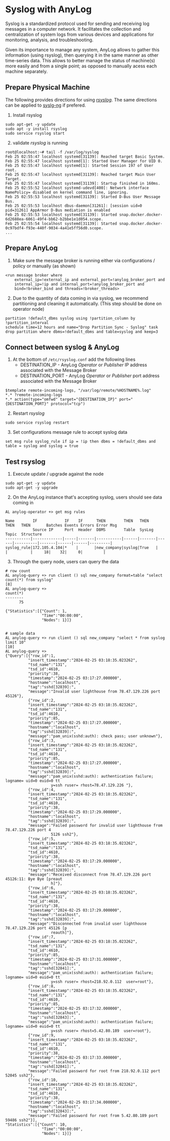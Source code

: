 # Syslog with AnyLog 

Syslog is a standardized protocol used for sending and receiving log messages in a computer network. It facilitates the 
collection and centralization of system logs from various devices and applications for monitoring, analysis, and 
troubleshooting.

Given its importance to manage any system, AnyLog allows to gather this information (using rsyslog), then querying it in 
the same manner as other time-series data. This allows to better manage the status of machine(s) more easily and from a 
single point; as opposed to manually acess each machine separately.

## Prepare Physical Machine
The following provides directions for using [_rsyslog_](https://www.rsyslog.com/). The same directions can be applied to
[syslg-ng](https://www.syslog-ng.com/) if prefered. 

1. Install rsyslog
```shell
sudo apt-get -y update
sudo apt -y install rsyslog
sudo service rsyslog start
```

2. validate _rsyslog_ is running
```shell
root@localhost:~# tail -f /var/log/syslog
Feb 25 02:55:47 localhost systemd[31139]: Reached target Basic System.
Feb 25 02:55:47 localhost systemd[1]: Started User Manager for UID 0.
Feb 25 02:55:47 localhost systemd[1]: Started Session 197 of User root.
Feb 25 02:55:47 localhost systemd[31139]: Reached target Main User Target.
Feb 25 02:55:47 localhost systemd[31139]: Startup finished in 160ms.
Feb 25 02:55:52 localhost systemd-udevd[400]: Network interface NamePolicy= disabled on kernel command line, ignoring.
Feb 25 02:55:53 localhost systemd[31139]: Started D-Bus User Message Bus.
Feb 25 02:55:53 localhost dbus-daemon[31261]: [session uid=0 pid=31261] AppArmor D-Bus mediation is enabled
Feb 25 02:55:53 localhost systemd[31139]: Started snap.docker.docker-6d2688ea-6061-49f4-bb62-b2bbe1e1d054.scope.
Feb 25 02:55:54 localhost systemd[31139]: Started snap.docker.docker-0c97bdf4-f93e-440f-9034-4a41e5ff56d0.scope.
...
``` 

## Prepare AnyLog 
1. Make sure the message broker is running either via configurations / policy or manually (as shown)
```anylog
<run message broker where
    external_ip=!external_ip and external_port=!anylog_broker_port and
    internal_ip=!ip and internal_port=!anylog_broker_port and
    bind=!broker_bind and threads=!broker_threads>
```

2. Due to the quantity of data coming in via syslog, we recommend partitioning and cleaning it automatically.
(This step should be done on operator node)
```anylog 
partition !default_dbms syslog using !partition_column by !partition_interval
schedule time=12 hours and name="Drop Partition Sync - Syslog" task drop partition where dbms=!default_dbms and table=syslog and keep=3
```

## Connect between syslog & AnyLog 
1. At the bottom of `/etc/rsyslog.conf` add the following lines
   * DESTINATION_IP - AnyLog _Operator_ or _Publisher_ IP address associated with the Message Broker
   * DESTINATION_PORT - AnyLog _Operator_ or _Publisher_ port address associated with the Message Broker
```editorconfig
$template remote-incoming-logs, "/var/log/remote/%HOSTNAME%.log"
*.* ?remote-incoming-logs
*.* action(type="omfwd" target="{DESTINATION_IP}" port="{DESTINATION_PORT}" protocol="tcp")
```

2. Restart _rsyslog_
```shell
sudo service rsyslog restart
```

3. Set configurations message rule to accept syslog data
```anylog
set msg rule syslog_rule if ip = !ip then dbms = !default_dbms and table = syslog and syslog = true
```

## Test rsyslog
1. Execute update / upgrade against the node 
```shell 
sudo apt-get -y update
sudo apt-get -y upgrade 
```

2. On the AnyLog instance that's accepting syslog, users should see data coming in   
```anylog
AL anylog-operator +> get msg rules 

Name        IF            IF    IF      THEN        THEN   THEN    THEN   THEN       Batches Events Errors Error Msg 
            Source IP     Port  Header  DBMS        Table  SysLog  Topic  Structure                                  
-----------|-------------|-----|-------|-----------|------|-------|------|----------|-------|------|------|---------|
syslog_rule|172.105.4.104|*    |       |new_company|syslog|True   |      |          |     18|    32|     0|         |
```

3. Through the query node, users can query the data 
```anylog 
# row count 
AL anylog-query +> run client () sql new_company format=table "select count(*) from syslog" 
[8]
AL anylog-query +> 
count(*)
-------- 
      75 

{"Statistics":[{"Count": 1,
                "Time":"00:00:00",
                "Nodes": 1}]}
                

# sample data
AL anylog-query +> run client () sql new_company "select * from syslog limit 10"             
[10]
AL anylog-query +> 
{"Query":[{"row_id":1,
          "insert_timestamp":"2024-02-25 03:18:35.023262",
          "tsd_name":"131",
          "tsd_id":4610,
          "priority":38,
          "timestamp":"2024-02-25 03:17:27.000000",
          "hostname":"localhost",
          "tag":"sshd[32839]:",
          "message":"Invalid user lighthouse from 78.47.129.226 port 45126"},
          {"row_id":2,
          "insert_timestamp":"2024-02-25 03:18:35.023262",
          "tsd_name":"131",
          "tsd_id":4610,
          "priority":85,
          "timestamp":"2024-02-25 03:17:27.000000",
          "hostname":"localhost",
          "tag":"sshd[32839]:",
          "message":"pam_unix(sshd:auth): check pass; user unknown"},
          {"row_id":3,
          "insert_timestamp":"2024-02-25 03:18:35.023262",
          "tsd_name":"131",
          "tsd_id":4610,
          "priority":85,
          "timestamp":"2024-02-25 03:17:27.000000",
          "hostname":"localhost",
          "tag":"sshd[32839]:",
          "message":"pam_unix(sshd:auth): authentication failure; logname= uid=0 euid=0 tt
                    y=ssh ruser= rhost=78.47.129.226 "},
          {"row_id":4,
          "insert_timestamp":"2024-02-25 03:18:35.023262",
          "tsd_name":"131",
          "tsd_id":4610,
          "priority":38,
          "timestamp":"2024-02-25 03:17:29.000000",
          "hostname":"localhost",
          "tag":"sshd[32839]:",
          "message":"Failed password for invalid user lighthouse from 78.47.129.226 port 4
                    5126 ssh2"},
          {"row_id":5,
          "insert_timestamp":"2024-02-25 03:18:35.023262",
          "tsd_name":"131",
          "tsd_id":4610,
          "priority":38,
          "timestamp":"2024-02-25 03:17:29.000000",
          "hostname":"localhost",
          "tag":"sshd[32839]:",
          "message":"Received disconnect from 78.47.129.226 port 45126:11: Bye Bye [preaut
                    h]"},
          {"row_id":6,
          "insert_timestamp":"2024-02-25 03:18:35.023262",
          "tsd_name":"131",
          "tsd_id":4610,
          "priority":38,
          "timestamp":"2024-02-25 03:17:29.000000",
          "hostname":"localhost",
          "tag":"sshd[32839]:",
          "message":"Disconnected from invalid user lighthouse 78.47.129.226 port 45126 [p
                    reauth]"},
          {"row_id":7,
          "insert_timestamp":"2024-02-25 03:18:35.023262",
          "tsd_name":"131",
          "tsd_id":4610,
          "priority":85,
          "timestamp":"2024-02-25 03:17:31.000000",
          "hostname":"localhost",
          "tag":"sshd[32841]:",
          "message":"pam_unix(sshd:auth): authentication failure; logname= uid=0 euid=0 tt
                    y=ssh ruser= rhost=218.92.0.112  user=root"},
          {"row_id":8,
          "insert_timestamp":"2024-02-25 03:18:35.023262",
          "tsd_name":"131",
          "tsd_id":4610,
          "priority":85,
          "timestamp":"2024-02-25 03:17:32.000000",
          "hostname":"localhost",
          "tag":"sshd[32843]:",
          "message":"pam_unix(sshd:auth): authentication failure; logname= uid=0 euid=0 tt
                    y=ssh ruser= rhost=5.42.80.189  user=root"},
          {"row_id":9,
          "insert_timestamp":"2024-02-25 03:18:35.023262",
          "tsd_name":"131",
          "tsd_id":4610,
          "priority":38,
          "timestamp":"2024-02-25 03:17:33.000000",
          "hostname":"localhost",
          "tag":"sshd[32841]:",
          "message":"Failed password for root from 218.92.0.112 port 52045 ssh2"},
          {"row_id":10,
          "insert_timestamp":"2024-02-25 03:18:35.023262",
          "tsd_name":"131",
          "tsd_id":4610,
          "priority":38,
          "timestamp":"2024-02-25 03:17:34.000000",
          "hostname":"localhost",
          "tag":"sshd[32843]:",
          "message":"Failed password for root from 5.42.80.189 port 59486 ssh2"}],
"Statistics":[{"Count": 10,
                "Time":"00:00:00",
                "Nodes": 1}]}
```

  